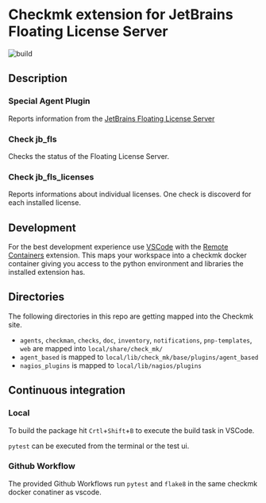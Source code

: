 # Checkmk extension for JetBrains Floating License Server

![build](https://github.com/jiuka/checkmk_jb_fls/workflows/build/badge.svg)

## Description

### Special Agent Plugin

Reports information from the [JetBrains Floating License Server](https://www.jetbrains.com/help/license_server/getting_started.html)

### Check jb_fls

Checks the status of the Floating License Server.

### Check jb_fls_licenses

Reports informations about individual licenses. One check is discoverd for each installed license.

## Development

For the best development experience use [VSCode](https://code.visualstudio.com/) with the [Remote Containers](https://marketplace.visualstudio.com/items?itemName=ms-vscode-remote.remote-containers) extension. This maps your workspace into a checkmk docker container giving you access to the python environment and libraries the installed extension has.

## Directories

The following directories in this repo are getting mapped into the Checkmk site.

* `agents`, `checkman`, `checks`, `doc`, `inventory`, `notifications`, `pnp-templates`, `web` are mapped into `local/share/check_mk/`
* `agent_based` is mapped to `local/lib/check_mk/base/plugins/agent_based`
* `nagios_plugins` is mapped to `local/lib/nagios/plugins`

## Continuous integration
### Local

To build the package hit `Crtl`+`Shift`+`B` to execute the build task in VSCode.

`pytest` can be executed from the terminal or the test ui.

### Github Workflow

The provided Github Workflows run `pytest` and `flake8` in the same checkmk docker conatiner as vscode.